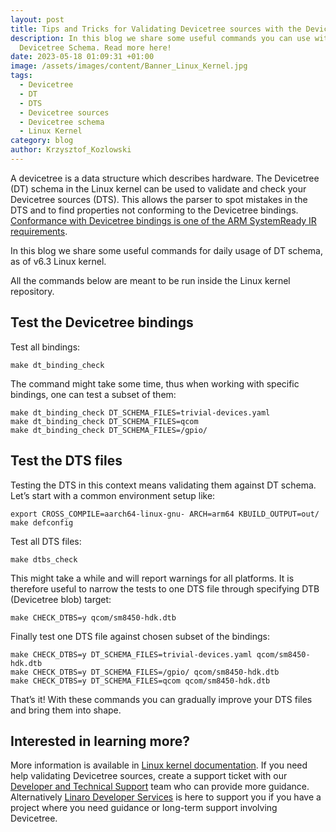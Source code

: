 ```yaml
---
layout: post
title: Tips and Tricks for Validating Devicetree sources with the Devicetree Schema
description: In this blog we share some useful commands you can use with the
  Devicetree Schema. Read more here!
date: 2023-05-18 01:09:31 +01:00
image: /assets/images/content/Banner_Linux_Kernel.jpg
tags:
  - Devicetree
  - DT
  - DTS
  - Devicetree sources
  - Devicetree schema
  - Linux Kernel
category: blog
author: Krzysztof_Kozlowski
---
```

A devicetree is a data structure which describes hardware. The Devicetree (DT) schema in the Linux kernel can be used to validate and check your Devicetree sources (DTS). This allows the parser to spot mistakes in the DTS and to find properties not conforming to the Devicetree bindings. [Conformance with Devicetree bindings is one of the ARM SystemReady IR requirements](https://www.arm.com/architecture/system-architectures/systemready-certification-program/ir).

In this blog we share some useful commands for daily usage of DT schema, as of v6.3 Linux kernel.

All the commands below are meant to be run inside the Linux kernel repository.

## Test the Devicetree bindings

Test all bindings:

```
make dt_binding_check

```

The command might take some time, thus when working with specific bindings, one can test a subset of them:

```
make dt_binding_check DT_SCHEMA_FILES=trivial-devices.yaml
make dt_binding_check DT_SCHEMA_FILES=qcom
make dt_binding_check DT_SCHEMA_FILES=/gpio/
```

## Test the DTS files

Testing the DTS in this context means validating them against DT schema. Let’s start with a common environment setup like:

```
export CROSS_COMPILE=aarch64-linux-gnu- ARCH=arm64 KBUILD_OUTPUT=out/
make defconfig
```

Test all DTS files:

```
make dtbs_check
```

This might take a while and will report warnings for all platforms. It is therefore useful to narrow the tests to one DTS file through specifying DTB (Devicetree blob) target:

```
make CHECK_DTBS=y qcom/sm8450-hdk.dtb
```

Finally test one DTS file against chosen subset of the bindings:

```
make CHECK_DTBS=y DT_SCHEMA_FILES=trivial-devices.yaml qcom/sm8450-hdk.dtb
make CHECK_DTBS=y DT_SCHEMA_FILES=/gpio/ qcom/sm8450-hdk.dtb
make CHECK_DTBS=y DT_SCHEMA_FILES=qcom qcom/sm8450-hdk.dtb
```

That’s it! With these commands you can gradually improve your DTS files and bring them into shape.

## I﻿nterested in learning more?

More information is available in [Linux kernel documentation](https://www.kernel.org/doc/html/latest/devicetree/bindings/writing-schema.html). If you need help validating Devicetree sources, create a support ticket with our [Developer and Technical Support](https://www.linaro.org/support/) team who can provide more guidance. Alternatively [Linaro Developer Services](https://www.linaro.org/services/) is here to support you if you have a project where you need guidance or long-term support involving Devicetree.